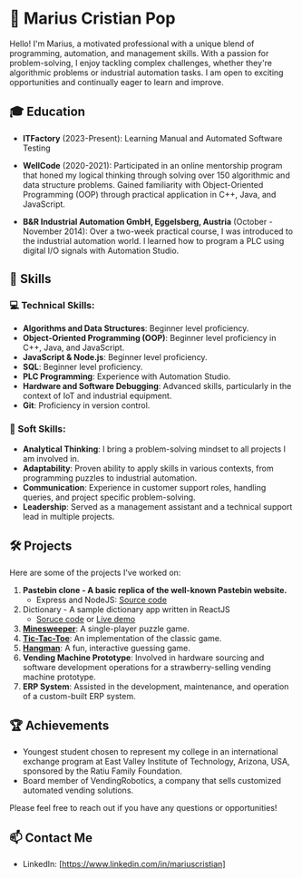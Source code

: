 # 👋 Marius Cristian Pop

Hello! I'm Marius, a motivated professional with a unique blend of programming, automation, and management skills. With a passion for problem-solving, I enjoy tackling complex challenges, whether they're algorithmic problems or industrial automation tasks. I am open to exciting opportunities and continually eager to learn and improve.

## 🎓 Education

- **ITFactory** (2023-Present): Learning Manual and Automated Software Testing

- **WellCode** (2020-2021): Participated in an online mentorship program that honed my logical thinking through solving over 150 algorithmic and data structure problems. Gained familiarity with Object-Oriented Programming (OOP) through practical application in C++, Java, and JavaScript.

- **B&R Industrial Automation GmbH, Eggelsberg, Austria** (October - November 2014): Over a two-week practical course, I was introduced to the industrial automation world. I learned how to program a PLC using digital I/O signals with Automation Studio.

## 💼 Skills

### 💻 Technical Skills:
- **Algorithms and Data Structures**: Beginner level proficiency.
- **Object-Oriented Programming (OOP)**: Beginner level proficiency in C++, Java, and JavaScript.
- **JavaScript & Node.js**: Beginner level proficiency.
- **SQL**: Beginner level proficiency.
- **PLC Programming**: Experience with Automation Studio.
- **Hardware and Software Debugging**: Advanced skills, particularly in the context of IoT and industrial equipment.
- **Git**: Proficiency in version control.

### 🤝 Soft Skills:
- **Analytical Thinking**: I bring a problem-solving mindset to all projects I am involved in.
- **Adaptability**: Proven ability to apply skills in various contexts, from programming puzzles to industrial automation.
- **Communication**: Experience in customer support roles, handling queries, and project specific problem-solving.
- **Leadership**: Served as a management assistant and a technical support lead in multiple projects.

## 🛠 Projects

Here are some of the projects I've worked on:

1. **Pastebin clone - A basic replica of the well-known Pastebin website.**
   - Express and NodeJS: [Source code](https://github.com/mariusCristianPop/Pastebin-Clone-Express-Node-JS)
2. Dictionary - A sample dictionary app written in ReactJS
   - [Soruce code](https://github.com/mariusCristianPop/dictionary-reactjs) or [Live demo](https://mariuscristianpop.github.io/dictionary-reactjs/) 
3. **[Minesweeper](https://github.com/mariusCristianPop/Minesweeper-js/)**: A single-player puzzle game.
4. **[Tic-Tac-Toe](https://github.com/mariusCristianPop/TicTacToe-Js)**: An implementation of the classic game.
5. **[Hangman](https://github.com/mariusCristianPop/Hangman-js)**: A fun, interactive guessing game.
6. **Vending Machine Prototype**: Involved in hardware sourcing and software development operations for a strawberry-selling vending machine prototype.
7. **ERP System**: Assisted in the development, maintenance, and operation of a custom-built ERP system.

## 🏆 Achievements
- Youngest student chosen to represent my college in an international exchange program at East Valley Institute of Technology, Arizona, USA, sponsored by the Ratiu Family Foundation.
- Board member of VendingRobotics, a company that sells customized automated vending solutions.

Please feel free to reach out if you have any questions or opportunities!

## 📫 Contact Me
- LinkedIn: [https://www.linkedin.com/in/mariuscristian]
